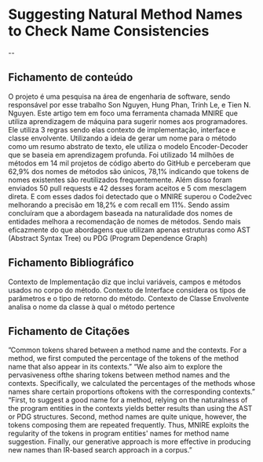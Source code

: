 # Suggesting Natural Method Names to Check Name Consistencies

--
	
## Fichamento de conteúdo

O projeto é uma pesquisa na área de engenharia de software, sendo responsável por esse trabalho Son Nguyen, Hung Phan, Trinh Le, e Tien N. Nguyen. Este artigo tem em foco uma ferramenta chamada MNIRE que utiliza aprendizagem de máquina para sugerir nomes aos programadores. Ele utiliza 3 regras sendo elas contexto de implementação, interface e classe envolvente. Utilizando a ideia de gerar um nome para o método como um resumo abstrato de texto, ele utiliza o modelo Encoder-Decoder que se baseia em aprendizagem profunda. Foi utilizado 14 milhões de métodos em 14 mil projetos de código aberto do GitHub e perceberam que 62,9% dos nomes de métodos são únicos, 78,1% indicando que tokens de nomes existentes são reutilizados frequentemente. Além disso foram enviados 50 pull requests e 42 desses foram aceitos e 5 com mesclagem direta. E com esses dados foi detectado que o MNIRE superou o Code2vec melhorando a precisão em 18,2% e com recall em 11%. Sendo assim concluíram que a abordagem baseada na naturalidade dos nomes de entidades melhora a recomendação de nomes de métodos. Sendo mais eficazmente do que abordagens que utilizam apenas estruturas como AST (Abstract Syntax Tree) ou PDG (Program Dependence Graph)​


## Fichamento Bibliográfico

Contexto de Implementação diz que inclui variáveis, campos e métodos usados no corpo do método.
Contexto de Interface considera os tipos de parâmetros e o tipo de retorno do método.
Contexto de Classe Envolvente analisa o nome da classe à qual o método pertence​


## Fichamento de Citações

”Common tokens shared between a method name and the contexts. For a method, we first computed the percentage of the tokens of the method name that also appear in its contexts.”
“We also aim to explore the pervasiveness ofthe sharing tokens between method names and the contexts. Specifically, we calculated the percentages of the methods whose names share certain proportions oftokens with the corresponding contexts.”
“First, to suggest a good name for a method, relying on the naturalness of the program entities in the contexts yields better results than using the AST or PDG structures. Second, method names are quite unique, however, the tokens composing them are repeated frequently. Thus, MNIRE exploits the regularity of the tokens in program entities' names for method name suggestion. Finally, our generative approach is more effective in producing new names than IR-based search approach in a corpus.”

